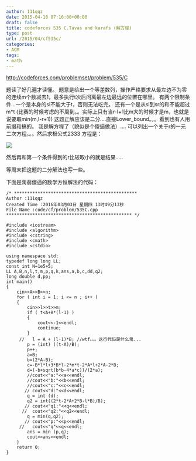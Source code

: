 ```yaml
---
author: 111qqz
date: 2015-04-16 07:16:00+00:00
draft: false
title: codeforces 535 C.Tavas and karafs (解方程)
type: post
url: /2015/04/cf535c/
categories:
- ACM
tags:
- math
---
```

















http://codeforces.com/problemset/problem/535/C




题读了好几遍才读懂。
题意是给出一个等差数列，操作严格要求从最左边不为零的连续m个数减去1，最多执行t次后问离最左边最远的位置在哪里。
有两个限制条件...一个是本身的si不能大于t，否则无法吃完。
还有一个是从sl到sr的和不能超过m*t (比赛的时候考虑的不周到。。实际上只有当r-l+1比m大的时候才是m，也就是说要取min(m,l-r+1))
这题正解应该是二分....直接Lower_bound。。。看到也有人用前缀和搞的。
我是解方程了（貌似是个傻逼做法）....
可以列出一个关于r的一元二次方程。。。然后求根公式2333
方程是：















![](https://111qqz.com/wp-content/uploads/2015/11/161513291826463.jpg)







然后再和第一个条件得到的r比较取小的就是结果.....

等周末把这题的二分解法也写一些。

下面是蒟蒻傻逼的数学方恒解法的代码：



 

    
    /* ***********************************************
    Author :111qqz
    Created Time :2016年03月03日 星期四 13时49分13秒
    File Name :code/cf/problem/535C.cpp
    ************************************************ */
    
    #include <iostream>
    #include <algorithm>
    #include <cstring>
    #include <cmath>
    #include <cstdio>
     
    using namespace std;
    typedef long long LL;
    const int N=1e5+5;
    LL A,B,n,l,t,m,p,q,k,ans,a,b,c,dd,q2;
    long double d,pp;
    int main()
    {
        cin>>A>>B>>n;
        for ( int i = 1; i <= n ; i++ )
        {
            cin>>l>>t>>m;
            if ( t<A+B*(l-1) )
            {
                cout<<-1<<endl;
                continue;
            }
         //   l = A + (l-1)*B; //wtf。。。这行代码是什么鬼...
            p = (int) ((t-A)/B);
            p++;
            a=B;
            b=(2*A-B);
            c=-B*l*l+3*B*l-2*m*t-2*A*l+2*A-2*B;
            d=(-b+sqrt(b*b-4*a*c))/(2*a);
            //cout<<"a:"<<a<<endl;
            //cout<<"b:"<<b<<endl;
            //cout<<"c:"<<c<<endl;
           // cout<<"d:"<<d<<endl;
            q = int (d);
            q2 = int((2*t-2*A+2*B-l*B)/B);
           // cout<<"q1:"<<q<<endl;
          //  cout<<"q2:"<<q2<<endl;
            q = min(q,q2);
           // cout<<"p:"<<p<<endl;
         //   cout<<"q"<<q<<endl;
            ans = min (p,q);
            cout<<ans<<endl;
        }
        return 0;
    }
    



